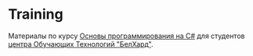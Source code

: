Training
========

Материалы по курсу [Основы программирования на C#](http://www.tc.belhard.com/courselist/kursy-C-sharp.php) для студентов [центра Обучающих Технологий "БелХард"](http://tc.belhard.com).
